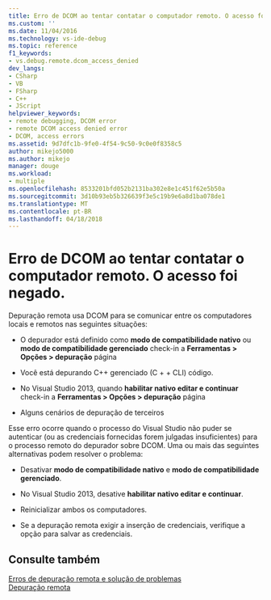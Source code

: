 ```yaml
---
title: Erro de DCOM ao tentar contatar o computador remoto. O acesso foi negado. | Microsoft Docs
ms.custom: ''
ms.date: 11/04/2016
ms.technology: vs-ide-debug
ms.topic: reference
f1_keywords:
- vs.debug.remote.dcom_access_denied
dev_langs:
- CSharp
- VB
- FSharp
- C++
- JScript
helpviewer_keywords:
- remote debugging, DCOM error
- remote DCOM access denied error
- DCOM, access errors
ms.assetid: 9d7dfc1b-9fe0-4f54-9c50-9c0e0f8358c5
author: mikejo5000
ms.author: mikejo
manager: douge
ms.workload:
- multiple
ms.openlocfilehash: 8533201bfd052b2131ba302e8e1c451f62e5b50a
ms.sourcegitcommit: 3d10b93eb5b326639f3e5c19b9e6a8d1ba078de1
ms.translationtype: MT
ms.contentlocale: pt-BR
ms.lasthandoff: 04/18/2018
---
```

# <a name="a-dcom-error-occurred-trying-to-contact-the-remote-computer-access-is-denied"></a>Erro de DCOM ao tentar contatar o computador remoto. O acesso foi negado.
Depuração remota usa DCOM para se comunicar entre os computadores locais e remotos nas seguintes situações:  
  
-   O depurador está definido como **modo de compatibilidade nativo** ou **modo de compatibilidade gerenciado** check-in a **Ferramentas > Opções > depuração** página  
  
-   Você está depurando C++ gerenciado (C + + CLI) código.  
  
-   No Visual Studio 2013, quando **habilitar nativo editar e continuar** check-in a **Ferramentas > Opções > depuração** página  
  
-   Alguns cenários de depuração de terceiros  
  
 Esse erro ocorre quando o processo do Visual Studio não puder se autenticar (ou as credenciais fornecidas forem julgadas insuficientes) para o processo remoto do depurador sobre DCOM. Uma ou mais das seguintes alternativas podem resolver o problema:  
  
-   Desativar **modo de compatibilidade nativo** e **modo de compatibilidade gerenciado**.  
  
-   No Visual Studio 2013, desative **habilitar nativo editar e continuar**.  
  
-   Reinicializar ambos os computadores.  
  
-   Se a depuração remota exigir a inserção de credenciais, verifique a opção para salvar as credenciais.  
  
## <a name="see-also"></a>Consulte também  
 [Erros de depuração remota e solução de problemas](../debugger/remote-debugging-errors-and-troubleshooting.md)   
 [Depuração remota](../debugger/remote-debugging.md)